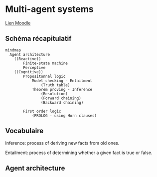 # Multi-agent systems
[Lien Moodle](https://moodle.umontpellier.fr/course/view.php?id=10070)

## Schéma récapitulatif
```mermaid
mindmap
  Agent architecture
    ((Reactive))
        Finite-state machine
        Perceptive
    ((Cognitive))
        Propositonnal logic
            Model checking - Entailment
                (Truth table)
            Theorem proving - Inference
                (Resolution)
                (Forward chaining)
                (Backward chaining)

        First order logic
            (PROLOG - using Horn clauses)
```

## Vocabulaire
Inference: process of deriving new facts from old ones.

Entailment: process of determining whether a given fact is true or false.

## Agent architecture
